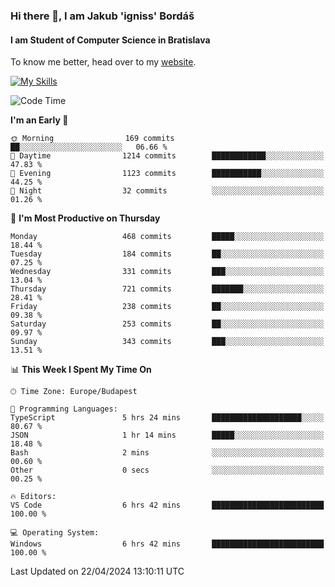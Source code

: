 ### Hi there 👋, I am Jakub 'igniss' Bordáš

#### I am Student of Computer Science in Bratislava
To know me better, head over to my [website](https://bordas.sk).

[![My Skills](https://skillicons.dev/icons?i=js,html,css,figma,svelte,java,kotlin,python,postgresql,typescript,nest,nodejs)](https://bordas.sk)


<!--START_SECTION:waka-->
![Code Time](http://img.shields.io/badge/Code%20Time-1%2C473%20hrs%2052%20mins-blue)

**I'm an Early 🐤** 

```text
🌞 Morning                169 commits         ██░░░░░░░░░░░░░░░░░░░░░░░   06.66 % 
🌆 Daytime                1214 commits        ████████████░░░░░░░░░░░░░   47.83 % 
🌃 Evening                1123 commits        ███████████░░░░░░░░░░░░░░   44.25 % 
🌙 Night                  32 commits          ░░░░░░░░░░░░░░░░░░░░░░░░░   01.26 % 
```
📅 **I'm Most Productive on Thursday** 

```text
Monday                   468 commits         █████░░░░░░░░░░░░░░░░░░░░   18.44 % 
Tuesday                  184 commits         ██░░░░░░░░░░░░░░░░░░░░░░░   07.25 % 
Wednesday                331 commits         ███░░░░░░░░░░░░░░░░░░░░░░   13.04 % 
Thursday                 721 commits         ███████░░░░░░░░░░░░░░░░░░   28.41 % 
Friday                   238 commits         ██░░░░░░░░░░░░░░░░░░░░░░░   09.38 % 
Saturday                 253 commits         ██░░░░░░░░░░░░░░░░░░░░░░░   09.97 % 
Sunday                   343 commits         ███░░░░░░░░░░░░░░░░░░░░░░   13.51 % 
```


📊 **This Week I Spent My Time On** 

```text
🕑︎ Time Zone: Europe/Budapest

💬 Programming Languages: 
TypeScript               5 hrs 24 mins       ████████████████████░░░░░   80.67 % 
JSON                     1 hr 14 mins        █████░░░░░░░░░░░░░░░░░░░░   18.48 % 
Bash                     2 mins              ░░░░░░░░░░░░░░░░░░░░░░░░░   00.60 % 
Other                    0 secs              ░░░░░░░░░░░░░░░░░░░░░░░░░   00.25 % 

🔥 Editors: 
VS Code                  6 hrs 42 mins       █████████████████████████   100.00 % 

💻 Operating System: 
Windows                  6 hrs 42 mins       █████████████████████████   100.00 % 
```


 Last Updated on 22/04/2024 13:10:11 UTC
<!--END_SECTION:waka-->
